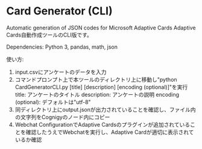 # Card Generator (CLI)
Automatic generation of JSON codes for Microsoft Adaptive Cards
Adaptive Cards自動作成ツールのCLI版です。

Dependencies: Python 3, pandas, math, json

使い方:
1. input.csvにアンケートのデータを入力
2. コマンドプロンプト上で本ツールのディレクトリ上に移動し"python CardGeneratorCLI.py [title] [description] [encoding (optional)]"を実行
title: アンケートのタイトル
description: アンケートの説明
encoding (optional): デフォルトは"utf-8"
3. 同ディレクトリ上にoutput.jsonが出力されていることを確認し、ファイル内の文字列をCognigyのノード内にコピー
4. Webchat ConfigurationでAdaptive Cardsのプラグインが追加されていることを確認したうえでWebchatを実行し、Adaptive Cardが適切に表示されているか確認

